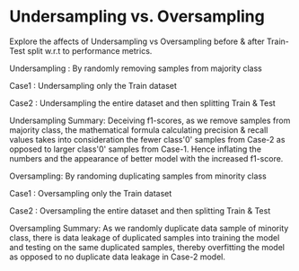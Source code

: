 # Undersampling vs. Oversampling
Explore the affects of Undersampling vs Oversampling before & after Train-Test split w.r.t to performance metrics.


Undersampling : By randomly removing samples from majority class

  Case1 : Undersampling only the Train dataset  
      
  Case2 : Undersampling the entire dataset and then splitting Train & Test
  
  Undersampling Summary: Deceiving f1-scores, as we remove samples from majority class,  the mathematical formula calculating precision & recall values takes into consideration 
  the fewer class'0' samples from Case-2 as opposed to larger class'0' samples from Case-1. 
  Hence inflating the numbers and the appearance of better model with the increased f1-score.
  
  
Oversampling: By randoming duplicating samples from minority class

  Case1 : Oversampling only the Train dataset  
  
  Case2 : Oversampling the entire dataset and then splitting Train & Test 
  
  Oversampling Summary: As we randomly duplicate data sample of minority class, there is data leakage of duplicated samples into training the model and testing on the same duplicated samples, 
  thereby overfitting the model as opposed to no duplicate data leakage in Case-2 model.
  
  
  
  
  

    

  
